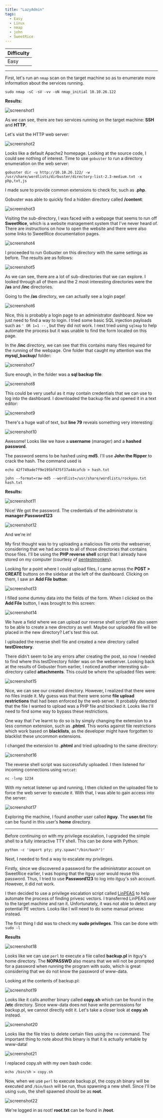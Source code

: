```yaml
---
title: "LazyAdmin"
tags:
  - Easy
  - Linux
  - nmap
  - john
  - SweetRice
---
```


| Difficulty |
| ---------- |
|    Easy    |

---

First, let's run an `nmap` scan on the target machine so as to enumerate more information about the services running.

```
sudo nmap -sC -sV -vv -oN nmap_initial 10.10.26.122
```

 **Results:**

![screenshot1](../assets/images/lazyadmin/screenshot1.png)

As we can see, there are two services running on the target machine: **SSH** and **HTTP**.

Let's visit the HTTP web server:

![screenshot2](../assets/images/lazyadmin/screenshot2.png)

Looks like a default Apache2 homepage. Looking at the source code, I could see nothing of interest. Time to use `gobuster` to run a directory enumeration on the web server:

```
gobuster dir -u http://10.10.26.122/ -w /usr/share/wordlists/dirbuster/directory-list-2.3-medium.txt -x php,txt,js
```

I made sure to provide common extensions to check for, such as **.php**.

Gobuster was able to quickly find a hidden directory called **/content**:

![screenshot3](../assets/images/lazyadmin/screenshot3.png)

Visiting the sub-directory, I was faced with a webpage that seems to run off **SweetRice**, which is a website management system that I've never heard of. There are instructions on how to open the website and there were also some links to SweetRice documentation pages.

![screenshot4](../assets/images/lazyadmin/screenshot4.png)

I proceeded to run Gobuster on this directory with the same settings as before. The results are as follows:

![screenshot5](../assets/images/lazyadmin/screenshot5.png)

As we can see, there are a lot of sub-directories that we can explore. I looked through all of them and the 2 most interesting directories were the **/as** and **/inc** directories.

Going to the **/as** directory, we can actually see a login page!

![screenshot6](../assets/images/lazyadmin/screenshot6.png)

Nice, this is probably a login page to an administrator dashboard. Now we just need to find a way to login. I tried some basic SQL injection payloads such as `' OR 1=1 --` , but they did not work. I next tried using `sqlmap` to help automate the process but it was unable to find the form located on this page. 

In the **/inc** directory, we can see that this contains many files required for the running of the webpage. One folder that caught my attention was the **mysql_backup/** folder:

![screenshot7](../assets/images/lazyadmin/screenshot7.png)

Sure enough, in the folder was a **sql backup file**:

![screenshot8](../assets/images/lazyadmin/screenshot8.png)

This could be very useful as it may contain credentials that we can use to log into the dashboard. I downloaded the backup file and opened it in a text editor:

![screenshot9](../assets/images/lazyadmin/screenshot9.png)

There's a huge wall of text, but **line 79** reveals something very interesting:

![screenshot10](../assets/images/lazyadmin/screenshot10.png)

Awesome! Looks like we have a **username** (manager) and a **hashed password**.

The password seems to be hashed using **md5**. I'll use **John the Ripper** to crack the hash. The command used is

```
echo 42f749ade7f9e195bf475f37a44cafcb > hash.txt

john --format=raw-md5 --wordlist=/usr/share/wordlists/rockyou.txt hash.txt
```

**Results:**

![screenshot11](../assets/images/lazyadmin/screenshot11.png)

Nice! We got the password. The credentials of the administrator is **manager:Password123**

![screenshot12](../assets/images/lazyadmin/screenshot12.png)

And we're in! 

My first thought was to try uploading a malicious file onto the webserver, considering that we had access to all of those directories that contains those files. I'll be using the **PHP reverse shell** script that I already have stored on my computer (courtesy of [pentestmonkey](https://github.com/pentestmonkey/php-reverse-shell)).

Looking for a point where I could upload files, I came across the **POST > CREATE** buttons on the sidebar at the left of the dashboard. Clicking on them, I saw an **Add File button**:

![screenshot13](../assets/images/lazyadmin/screenshot13.png)

I filled some dummy data into the fields of the form. When I clicked on the **Add File** button, I was brought to this screen:

![screenshot14](../assets/images/lazyadmin/screenshot14.png)

We have a field where we can upload our reverse shell script! We also seem to be able to create a new directory as well. Maybe our uploaded file will be placed in the new directory? Let's test this out.

I uploaded the reverse shell file and created a new directory called **testDirectory**.

There didn't seem to be any errors after creating the post, so now I needed to find where this testDirectory folder was on the webserver. Looking back at the results of Gobuster from earlier, I noticed another interesting sub-directory called **attachments**. This could be where the uploaded files were:

![screenshot15](../assets/images/lazyadmin/screenshot15.png)

Nice, we can see our created directory. However, I realized that there were no files inside it. My guess was that there were some **file upload restrictions** that had been enforced by the web server. It probably detected that the file I wanted to upload was a PHP file and blocked it. Looks like I'll need to find some way to bypass these restrictions.

One way that I've learnt to do so is by simply changing the extension to a less common extension, such as **.phtml**. This works against file restrictions which work based on **blacklists**, as the developer might have forgotten to blacklist these uncommon extensions.

I changed the extension to **.phtml** and tried uploading to the same directory:

![screenshot16](../assets/images/lazyadmin/screenshot16.png)

The reverse shell script was successfully uploaded. I then listened for incoming connections using `netcat`:

```
nc -lvnp 1234
```

With my netcat listener up and running, I then clicked on the uploaded file to force the web server to execute it. With that, I was able to gain access into the server:

![screenshot17](../assets/images/lazyadmin/screenshot17.png)

Exploring the machine, I found another user called **itguy**. The **user.txt** file can be found in this user's **home** directory.

---

Before continuing on with my privilege escalation, I upgraded the simple shell to a fully interactive TTY shell. This can be done with Python:

```
python -c 'import pty; pty.spawn("/bin/bash")'
```

Next, I needed to find a way to escalate my privileges. 

Firstly, since we discovered a password for the administrator account on SweetRice earlier, I was hoping that the itguy user would reuse this password. Thus, I tried to use **Password123** to log into itguy's ssh account. However, it did not work.

I then decided to use a privilege escalation script called [LinPEAS](https://github.com/carlospolop/PEASS-ng/tree/master/linPEAS) to help automate the process of finding privesc vectors. I transferred LinPEAS over to the target machine and ran it. Unfortunately, it was not able to detect any potential PE vectors. Looks like I will need to do some manual privesc instead.

The first thing I did was to check my **sudo privileges**. This can be done with `sudo -l`

**Results**

![screenshot18](../assets/images/lazyadmin/screenshot18.png)

Looks like we can use `perl` to execute a file called **backup.pl** in itguy's home directory. The **NOPASSWD** also means that we will not be prompted for a password when running the program with sudo, which is great considering that we do not know the password of www-data.

Looking at the contents of backup.pl:

![screenshot19](../assets/images/lazyadmin/screenshot19.png)

Looks like it calls another binary called **copy.sh** which can be found in the **/etc** directory. Since www-data does not have write permissions for backup.pl, we cannot directly edit it. Let's take a closer look at **copy.sh** instead.

![screenshot20](../assets/images/lazyadmin/screenshot20.png)

Looks like the file tries to delete certain files using the `rm` command. The important thing to note about this binary is that it is actually writable by www-data!

![screenshot21](../assets/images/lazyadmin/screenshot21.png)

I replaced copy.sh with my own bash code:

```
echo /bin/sh > copy.sh
```

Now, when we use `perl` to execute backup.pl, the copy.sh binary will be executed and `/bin/bash` will be run, thus spawning a new shell. Since I'll be using `sudo`, the shell spawned should be as **root**. 

![screenshot22](../assets/images/lazyadmin/screenshot22.png)

We're logged in as root! **root.txt** can be found in **/root**.


